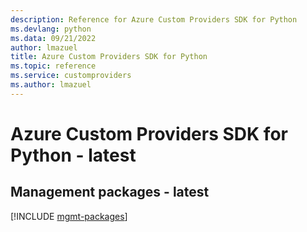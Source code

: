 ```yaml
---
description: Reference for Azure Custom Providers SDK for Python
ms.devlang: python
ms.data: 09/21/2022
author: lmazuel
title: Azure Custom Providers SDK for Python
ms.topic: reference
ms.service: customproviders
ms.author: lmazuel
---
```

# Azure Custom Providers SDK for Python - latest

## Management packages - latest
[!INCLUDE [mgmt-packages](custom-providers-mgmt-index.md)]
